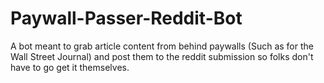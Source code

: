 # Paywall-Passer-Reddit-Bot
A bot meant to grab article content from behind paywalls (Such as for the Wall Street Journal) and post them to the reddit submission so folks don't have to go get it themselves.
